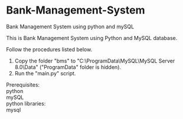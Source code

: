 # Bank-Management-System
Bank Management System using python and mySQL

This is Bank Management System using Python and MySQL database.

Follow the procedures listed below.
1. Copy the folder "bms" to "C:\ProgramData\MySQL\MySQL Server 8.0\Data" ("ProgramData" folder is hidden).
2. Run the "main.py" script.

Prerequisites:  
python  
mySQL  
python libraries:  
    mysql  
